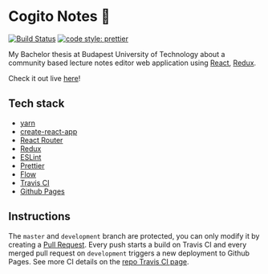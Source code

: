 # Cogito Notes 📝
[![Build Status](https://travis-ci.com/matepapp/cogito-notes.svg?token=xfz6hSPQHtHd5XkqKmZj&branch=development)](https://travis-ci.com/matepapp/cogito-notes) [![code style: prettier](https://img.shields.io/badge/code_style-prettier-ff69b4.svg?style=flat-square)](https://github.com/prettier/prettier)

My Bachelor thesis at Budapest University of Technology about a community based lecture notes editor web application using [React](https://reactjs.org), [Redux](https://redux.js.org).

Check it out live [here](https://matepapp.github.io/cogito-notes/)!

## Tech stack
- [yarn](https://yarnpkg.com/en/)
- [create-react-app](https://github.com/facebook/create-react-app)
- [React Router](https://reacttraining.com/react-router/)
- [Redux](https://redux.js.org)
- [ESLint](https://eslint.org)
- [Prettier](https://prettier.io) 
- [Flow](https://flow.org/en/)
- [Travis CI](https://travis-ci.com/)
- [Github Pages](https://pages.github.com)

## Instructions
The `master` and `development` branch are protected, you can only modify it by creating a [Pull Request](https://github.com/matepapp/cogito-notes/pulls). Every push starts a build on Travis CI and every merged pull request on `development` triggers a new deployment to Github Pages. See more CI details on the [repo Travis CI page](https://travis-ci.com/matepapp/cogito-notes).